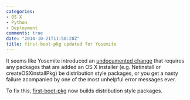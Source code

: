 ```yaml
---
categories:
- OS X
- Python
- Deployment
comments: true
date: "2014-10-21T11:50:28Z"
title: first-boot-pkg updated for Yosemite
---
```

It seems like Yosemite introduced an [undocumented change](https://github.com/munki/createOSXinstallPkg#further-note-on-additional-packages-and-yosemite) that requires any packages that are added an OS X installer (e.g. Netinstall or createOSXinstallPkg) be distribution style packages, or you get a nasty failure acompanied by one of the most unhelpful error messages ever. 

To fix this, [first-boot-pkg](https://github.com/grahamgilbert/first-boot-pkg) now builds distribution style packages.